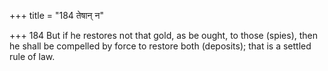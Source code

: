 +++
title = "184 तेषान् न"

+++
184	But if he restores not that gold, as be ought, to those (spies), then he shall be compelled by force to restore both (deposits); that is a settled rule of law.